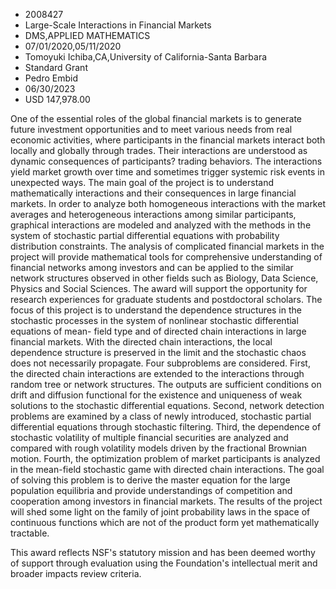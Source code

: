 
* 2008427
* Large-Scale Interactions in Financial Markets
* DMS,APPLIED MATHEMATICS
* 07/01/2020,05/11/2020
* Tomoyuki Ichiba,CA,University of California-Santa Barbara
* Standard Grant
* Pedro Embid
* 06/30/2023
* USD 147,978.00

One of the essential roles of the global financial markets is to generate future
investment opportunities and to meet various needs from real economic
activities, where participants in the financial markets interact both locally
and globally through trades. Their interactions are understood as dynamic
consequences of participants? trading behaviors. The interactions yield market
growth over time and sometimes trigger systemic risk events in unexpected ways.
The main goal of the project is to understand mathematically interactions and
their consequences in large financial markets. In order to analyze both
homogeneous interactions with the market averages and heterogeneous interactions
among similar participants, graphical interactions are modeled and analyzed with
the methods in the system of stochastic partial differential equations with
probability distribution constraints. The analysis of complicated financial
markets in the project will provide mathematical tools for comprehensive
understanding of financial networks among investors and can be applied to the
similar network structures observed in other fields such as Biology, Data
Science, Physics and Social Sciences. The award will support the opportunity for
research experiences for graduate students and postdoctoral scholars. The focus
of this project is to understand the dependence structures in the stochastic
processes in the system of nonlinear stochastic differential equations of mean-
field type and of directed chain interactions in large financial markets. With
the directed chain interactions, the local dependence structure is preserved in
the limit and the stochastic chaos does not necessarily propagate. Four
subproblems are considered. First, the directed chain interactions are extended
to the interactions through random tree or network structures. The outputs are
sufficient conditions on drift and diffusion functional for the existence and
uniqueness of weak solutions to the stochastic differential equations. Second,
network detection problems are examined by a class of newly introduced,
stochastic partial differential equations through stochastic filtering. Third,
the dependence of stochastic volatility of multiple financial securities are
analyzed and compared with rough volatility models driven by the fractional
Brownian motion. Fourth, the optimization problem of market participants is
analyzed in the mean-field stochastic game with directed chain interactions. The
goal of solving this problem is to derive the master equation for the large
population equilibria and provide understandings of competition and cooperation
among investors in financial markets. The results of the project will shed some
light on the family of joint probability laws in the space of continuous
functions which are not of the product form yet mathematically tractable.

This award reflects NSF's statutory mission and has been deemed worthy of
support through evaluation using the Foundation's intellectual merit and broader
impacts review criteria.
